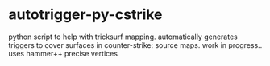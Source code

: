 # autotrigger-py-cstrike
python script to help with tricksurf mapping. automatically generates triggers to cover surfaces in counter-strike: source maps. work in progress.. uses hammer++ precise vertices
